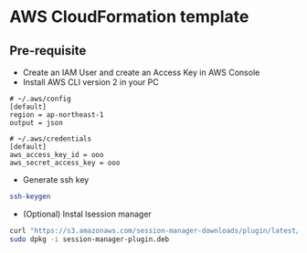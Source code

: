# AWS CloudFormation template

## Pre-requisite

- Create an IAM User and create an Access Key in AWS Console
- Install AWS CLI version 2 in your PC

```
# ~/.aws/config
[default]
region = ap-northeast-1
output = json
```

```
# ~/.aws/credentials
[default]
aws_access_key_id = ooo
aws_secret_access_key = ooo
```

- Generate ssh key

```sh
ssh-keygen
```

- (Optional) Instal lsession manager

```sh
curl "https://s3.amazonaws.com/session-manager-downloads/plugin/latest/ubuntu_64bit/session-manager-plugin.deb" -o "session-manager-plugin.deb"
sudo dpkg -i session-manager-plugin.deb
```
